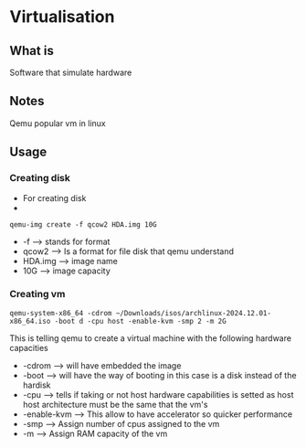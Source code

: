 # Virtualisation

## What is

Software that simulate hardware

## Notes

Qemu popular vm in linux

## Usage

### Creating disk

- For creating disk
-

```
qemu-img create -f qcow2 HDA.img 10G
```

- -f --> stands for format
- qcow2 --> Is a format for file disk that qemu understand
- HDA.img --> image name
- 10G --> image capacity

### Creating vm

```
qemu-system-x86_64 -cdrom ~/Downloads/isos/archlinux-2024.12.01-x86_64.iso -boot d -cpu host -enable-kvm -smp 2 -m 2G
```

This is telling qemu to create a virtual machine with the following hardware capacities

- -cdrom --> will have embedded the image
- -boot --> will have the way of booting in this case is a disk instead of the hardisk
- -cpu --> tells if taking or not host hardware capabilities is setted as host
  host architecture must be the same that the vm's
- -enable-kvm --> This allow to have accelerator so quicker performance
- -smp --> Assign number of cpus assigned to the vm
- -m --> Assign RAM capacity of the vm
